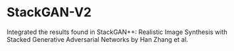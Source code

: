 # StackGAN-V2
 Integrated the results found in StackGAN++: Realistic Image Synthesis with Stacked Generative Adversarial Networks by Han Zhang et al.
